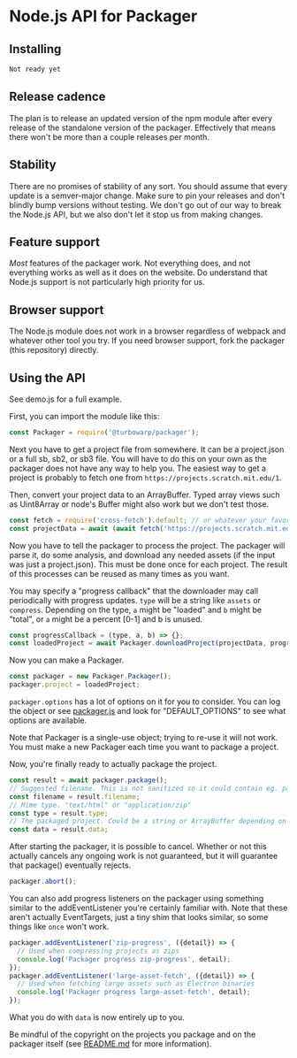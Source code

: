 # Node.js API for Packager

## Installing

```bash
Not ready yet
```

## Release cadence

The plan is to release an updated version of the npm module after every release of the standalone version of the packager. Effectively that means there won't be more than a couple releases per month.

## Stability

There are no promises of stability of any sort. You should assume that every update is a semver-major change. Make sure to pin your releases and don't blindly bump versions without testing. We don't go out of our way to break the Node.js API, but we also don't let it stop us from making changes.

## Feature support

*Most* features of the packager work. Not everything does, and not everything works as well as it does on the website. Do understand that Node.js support is not particularly high priority for us.

## Browser support

The Node.js module does not work in a browser regardless of webpack and whatever other tool you try. If you need browser support, fork the packager (this repository) directly.

## Using the API

See demo.js for a full example.

First, you can import the module like this:

```js
const Packager = require('@turbowarp/packager');
```

Next you have to get a project file from somewhere. It can be a project.json or a full sb, sb2, or sb3 file. You will have to do this on your own as the packager does not have any way to help you. The easiest way to get a project is probably to fetch one from `https://projects.scratch.mit.edu/1`.

Then, convert your project data to an ArrayBuffer. Typed array views such as Uint8Array or node's Buffer might also work but we don't test those.

```js
const fetch = require('cross-fetch').default; // or whatever your favorite HTTP library is
const projectData = await (await fetch('https://projects.scratch.mit.edu/1')).arrayBuffer();
```

Now you have to tell the packager to process the project. The packager will parse it, do some analysis, and download any needed assets (if the input was just a project.json). This must be done once for each project. The result of this processes can be reused as many times as you want.

You may specify a "progress callback" that the downloader may call periodically with progress updates. `type` will be a string like `assets` or `compress`. Depending on the type, `a` might be "loaded" and `b` might be "total", or `a` might be a percent [0-1] and b is unused.

```js
const progressCallback = (type, a, b) => {};
const loadedProject = await Packager.downloadProject(projectData, progressCallback);
```

Now you can make a Packager.

```js
const packager = new Packager.Packager();
packager.project = loadedProject;
```

`packager.options` has a lot of options on it for you to consider. You can log the object or see [packager.js](../src/packager/packager.js) and look for "DEFAULT_OPTIONS" to see what options are available.

Note that Packager is a single-use object; trying to re-use it will not work. You must make a new Packager each time you want to package a project.

Now, you're finally ready to actually package the project.

```js
const result = await packager.package();
// Suggested filename. This is not sanitized so it could contain eg. path traversal exploits. Be careful.
const filename = result.filename;
// Mime type. "text/html" or "application/zip"
const type = result.type;
// The packaged project. Could be a string or ArrayBuffer depending on type.
const data = result.data;
```

After starting the packager, it is possible to cancel. Whether or not this actually cancels any ongoing work is not guaranteed, but it will guarantee that package() eventually rejects.

```js
packager.abort();
```

You can also add progress listeners on the packager using something similar to the addEventListener you're certainly familiar with. Note that these aren't actually EventTargets, just a tiny shim that looks similar, so some things like `once` won't work.

```js
packager.addEventListener('zip-progress', ({detail}) => {
  // Used when compressing projects as zips
  console.log('Packager progress zip-progress', detail);
});
packager.addEventListener('large-asset-fetch', ({detail}) => {
  // Used when fetching large assets such as Electron binaries
  console.log('Packager progress large-asset-fetch', detail);
});
```

What you do with `data` is now entirely up to you.

Be mindful of the copyright on the projects you package and on the packager itself (see [README.md](../README.md) for more information).

